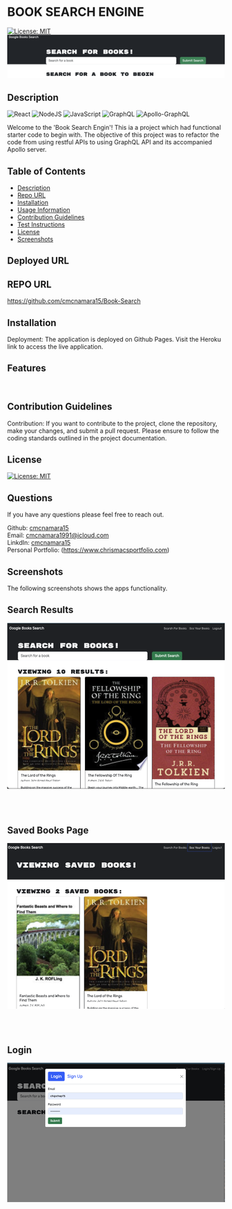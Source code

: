 # BOOK SEARCH ENGINE
[![License: MIT](https://img.shields.io/badge/License-MIT-yellow.svg)](https://opensource.org/licenses/MIT)
![Screenshot of search bar](/client/src/assets/images/screenshot5.png)

## Description
![React](https://img.shields.io/badge/react%20os-0088CC?style=for-the-badge&logo=reactos&logoColor=white)
![NodeJS](https://img.shields.io/badge/node.js-6DA55F?style=for-the-badge&logo=node.js&logoColor=white)
![JavaScript](https://img.shields.io/badge/javascript-%23323330.svg?style=for-the-badge&logo=javascript&logoColor=%23F7DF1E)
![GraphQL](https://img.shields.io/badge/-GraphQL-E10098?style=for-the-badge&logo=graphql&logoColor=white)
![Apollo-GraphQL](https://img.shields.io/badge/-ApolloGraphQL-311C87?style=for-the-badge&logo=apollo-graphql)


Welcome to the 'Book Search Engin'! This ia a project which had functional starter code to begin with. The objective of this project was to refactor the code from using restful APIs to using GraphQL API and its accompanied Apollo server.



## Table of Contents    
- [Description](#description)
- [Repo URL](#repo-url)
- [Installation](#installation)
- [Usage Information](#usage-information)
- [Contribution Guidelines](#contribution-guidelines)
- [Test Instructions](#test-instructions)
- [License](#license)
- [Screenshots](#screenshots)

## Deployed URL


## REPO URL
https://github.com/cmcnamara15/Book-Search<br />

## Installation
Deployment: The application is deployed on Github Pages. Visit the Heroku link to access the live application.<br />

## Features

<br />

## Contribution Guidelines 
Contribution: If you want to contribute to the project, clone the repository, make your changes, and submit a pull request. Please ensure to follow the coding standards outlined in the project documentation.<br />


## License
[![License: MIT](https://img.shields.io/badge/License-MIT-yellow.svg)](https://opensource.org/licenses/MIT)

## Questions 
If you have any questions please feel free to reach out.<br />

Github: [cmcnamara15](https://github.com/cmcnamara15)<br />
Email: cmcnamara1991@icloud.com<br />
LinkdIn: [cmcnamara15](https://www.linkedin.com/in/chris-mcnamara1991/)<br />
Personal Portfolio: (https://www.chrismacsportfolio.com)

## Screenshots

The following screenshots shows the apps functionality.<br />


## Search Results<br />

![Screenshot of home page](/client/src/assets/images/screenshot1.png)
<br />
<br />
<br />
<br />


## Saved Books Page<br />

![Screenshot of project page](client/src/assets/images/screenshot2.png)
<br />
<br />
<br />
<br />

## Login<br />

![Screenshot of photo page](client/src/assets/images/screenshot3.png)